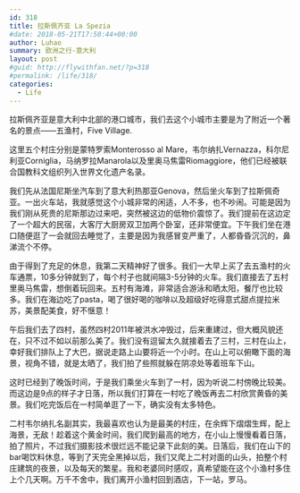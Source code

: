```yaml
---
id: 318
title: 拉斯佩齐亚 La Spezia
#date: 2018-05-21T17:50:44+00:00
author: Luhao
summary: 欧洲之行-意大利
layout: post
#guid: http://flywithfan.net/?p=318
#permalink: /life/318/
categories:
  - Life
---
```

拉斯佩齐亚是意大利中北部的港口城市，我们去这个小城市主要是为了附近一个著名的景点——五渔村，Five Village.

这里五个村庄分别是蒙特罗索Monterosso al Mare，韦尔纳扎Vernazza，科尔尼利亚Corniglia，马纳罗拉Manarola以及里奥马焦雷Riomaggiore，他们已经被联合国教科文组织列入世界文化遗产名录。

我们先从法国尼斯坐汽车到了意大利热那亚Genova，然后坐火车到了拉斯佩奇亚。一出火车站，我就感觉这个小城非常的闲适，人不多，也不吵闹。可能是因为我们刚从死贵的尼斯那边过来吧，突然被这边的低物价震惊了。我们提前在这边定了一个超大的民宿，大客厅大厨房双卫加两个卧室，还非常便宜。下午我们坐在港口随便逛了一会就回去睡觉了，主要是因为我感冒变严重了，人都昏昏沉沉的，鼻涕流个不停。

由于得到了充足的休息，我第二天精神好了很多。我们一大早上买了去五渔村的火车通票，10多分钟就到了，每个村子也就间隔3-5分钟的火车。我们直接去了五村里奥马焦雷，想倒着玩回来。五村有海滩，非常适合游泳和晒太阳，餐厅也比较多。我们在海边吃了pasta，喝了很好喝的咖啡以及超级好吃得意式甜点提拉米苏，美景配美食，好不惬意！

午后我们去了四村，虽然四村2011年被洪水冲毁过，后来重建过，但大概风貌还在，只不过不如以前那么美了。我们没有逗留太久就接着去了三村，三村在山上，幸好我们排队上了大巴，据说走路上山要将近一个小时。在山上可以俯瞰下面的海景，视角不错，就是太晒了，我们拍了些照就躲在阴凉处等着班车下山。

这时已经到了晚饭时间，于是我们乘坐火车到了一村，因为听说二村傍晚比较美。而这边是9点的样子才日落，所以我们打算在一村吃了晚饭再去二村欣赏黄昏的美景。我们吃完饭后在一村简单逛了一下，确实没有太多特色。

二村韦尔纳扎名副其实，我最喜欢也认为是最美的村庄，在余辉下熠熠生辉，配上海景，无敌！趁着这个黄金时间，我们爬到最高的地方，在小山上慢慢看着日落，拍了照片，不过我们摄影技术很烂远不能记录下此刻的美。日落后，我们在山下的bar喝饮料休息，等到了天完全黑掉以后，我们又爬上二村对面的山头，拍整个村庄建筑的夜景，以及每天的繁星。我和老婆同时感叹，真希望能在这个小渔村多住上个几天啊。万千不舍中，我们离开小渔村回到酒店，下一站，罗马。